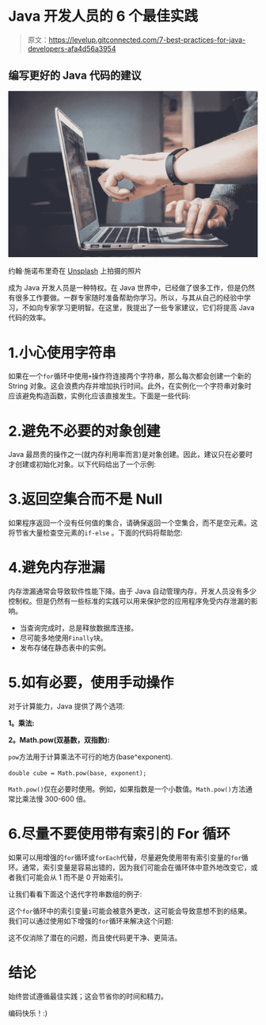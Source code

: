 # Java 开发人员的 6 个最佳实践

> 原文：<https://levelup.gitconnected.com/7-best-practices-for-java-developers-afa4d56a3954>

## 编写更好的 Java 代码的建议

![](img/c3f2ae2dbd12a8c13c5da6f11a5fd78e.png)

约翰·施诺布里奇在 [Unsplash](https://unsplash.com/?utm_source=medium&utm_medium=referral) 上拍摄的照片

成为 Java 开发人员是一种特权。在 Java 世界中，已经做了很多工作，但是仍然有很多工作要做。一群专家随时准备帮助你学习。所以，与其从自己的经验中学习，不如向专家学习更明智。在这里，我提出了一些专家建议，它们将提高 Java 代码的效率。

# 1.小心使用字符串

如果在一个`for`循环中使用`+`操作符连接两个字符串，那么每次都会创建一个新的 String 对象。这会浪费内存并增加执行时间。此外，在实例化一个字符串对象时应该避免构造函数，实例化应该直接发生。下面是一些代码:

# 2.避免不必要的对象创建

Java 最昂贵的操作之一(就内存利用率而言)是对象创建。因此，建议只在必要时才创建或初始化对象。以下代码给出了一个示例:

# 3.返回空集合而不是 Null

如果程序返回一个没有任何值的集合，请确保返回一个空集合，而不是空元素。这将节省大量检查空元素的`if-else` 。下面的代码将帮助您:

# 4.避免内存泄漏

内存泄漏通常会导致软件性能下降。由于 Java 自动管理内存，开发人员没有多少控制权。但是仍然有一些标准的实践可以用来保护您的应用程序免受内存泄漏的影响。

*   当查询完成时，总是释放数据库连接。
*   尽可能多地使用`Finally`块。
*   发布存储在静态表中的实例。

# 5.如有必要，使用手动操作

对于计算能力，Java 提供了两个选项:

**1。乘法:**

**2。Math.pow(双基数，双指数):**

`pow`方法用于计算乘法不可行的地方(base^exponent).

`double cube = Math.pow(base, exponent);`

`Math.pow()`仅在必要时使用。例如，如果指数是一个小数值。`Math.pow()`方法通常比乘法慢 300-600 倍。

# 6.尽量不要使用带有索引的 For 循环

如果可以用增强的`for`循环或`forEach`代替，尽量避免使用带有索引变量的`for`循环。通常，索引变量是容易出错的，因为我们可能会在循环体中意外地改变它，或者我们可能会从 1 而不是 0 开始索引。

让我们看看下面这个迭代字符串数组的例子:

这个`for`循环中的索引变量`i`可能会被意外更改，这可能会导致意想不到的结果。我们可以通过使用如下增强的`for`循环来解决这个问题:

这不仅消除了潜在的问题，而且使代码更干净、更简洁。

# 结论

始终尝试遵循最佳实践；这会节省你的时间和精力。

编码快乐！:)